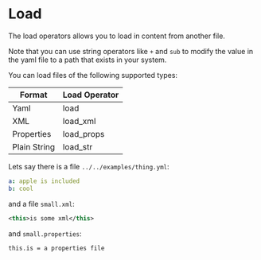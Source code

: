 # Load

The load operators allows you to load in content from another file.

Note that you can use string operators like `+` and `sub` to modify the value in the yaml file to a path that exists in your system.

You can load files of the following supported types:

|Format | Load Operator |
| --- | --- |
| Yaml | load |
| XML | load_xml |
| Properties | load_props |
| Plain String | load_str |

Lets say there is a file `../../examples/thing.yml`:

```yaml
a: apple is included
b: cool
```
and a file `small.xml`:

```xml
<this>is some xml</this>
```

and `small.properties`:

```properties
this.is = a properties file
```
